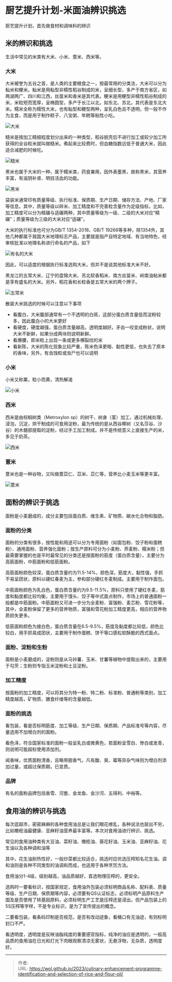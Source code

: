 # 厨艺提升计划-米面油辨识挑选


厨艺提升计划，首先做食材和调味料的辨识

<!---more-->

## 米的辨识和挑选

生活中常见的米类有大米、小米、薏米、西米等。

### 大米

大米被誉为五谷之首，是人类的主要粮食之一，按最常用的分类法，大米可以分为籼米和粳米。籼米是用籼型非糯性稻谷制成的米，呈细长型，多产于南方省区，如两湖两广、四川和江西，丝苗米和香米是其代表。粳米是用粳型非糯性稻谷制成的米，米粒短而宽厚，呈椭圆型，多产于长江以北，如东北、苏北，其代表是东北大米。糯米全称为糯性大米，也有籼型和粳型两种，呈乳白色且不透明，但一般不作为主食，而是用于制作粽子、八宝粥、年糕等粘性小吃。

![大米](https://picped-1301226557.cos.ap-beijing.myqcloud.com/SH_20230527_大米.jpg)

糙米是按加工精细程度划分出来的一种类型，稻谷脱壳后不进行加工或较少加工所获得的全谷粒米就叫做糙米。煮起来比较费时，但血糖指数远低于普通大米，因此适合减肥的时候吃。

![糙米](https://picped-1301226557.cos.ap-beijing.myqcloud.com/SH_20230527_糙米.jpg)

黑米也属于大米的一种，属于糯米类，药食兼用，因外表墨黑，故称黑米，其营养丰富，有滋阴补肾、明目活血的功能。

![黑米](https://picped-1301226557.cos.ap-beijing.myqcloud.com/SH_20230527_黑米.jpg)

袋装米通常印有质量等级、执行标准、保质期、生产日期、储存方法、产地、厂家等信息。其中，质量等级以碎米、加工精度和不完善粒含量作为定级指标，比如，加工精度可以分为精碾与适碾两种，其中质量等级为一级、二级的大米对应“精碾”；质量等级为三级的大米对应“适碾”。

大米的执行标准也可分为GB/T 1354-2018、GB/T 19266等多种，除1354外，其他几种都属于我国大米地理标志产品，主要就是指产自特定地域、有当地特色，经审核批准以地理名称进行命名的产品，如下

![有名的大米](https://picped-1301226557.cos.ap-beijing.myqcloud.com/SH_20230527_有名的大米.jpg)

因此，可以适度的根据执行标准选购大米，但并不是说其他标准大米不好。

黑龙江的五常大米、辽宁的盘锦大米、苏北软香稻米、南方丝苗米、岭南油粘米都是享有盛名的大米。另外，稻花香和长粒香是五常大米的两个牌子。

![五常米](https://picped-1301226557.cos.ap-beijing.myqcloud.com/SH_20230527_五常米.jpg)

散装大米挑选的时候可以注意以下事项

- 看腹白，大米腹部通常有一个不透明的白斑，这部分蛋白质含量低而淀粉较多，因此腹白小的大米更好
- 看硬度，硬度越强，蛋白质含量越高，透明度越好。牙齿一咬变成粉状，说明大米不新鲜，如果分成两块则说明新鲜。
- 看爆腰，即米粒上出现一条或更多横裂纹的米
- 看新陈，大米的陈化现象比较严重，陈米色泽更暗、黏性更低，也失去了原本的香味，另外，有虫蚀粒或虫尸也可以说明

### 小米

小米又称粟，粒小而黄，清热解渴

![小米](https://picped-1301226557.cos.ap-beijing.myqcloud.com/SH_20230527_小米.jpg)

### 西米

西米是由棕榈树类（Metroxylon sp）的树干、树身（茎）加工，通过机械处理，浸泡，沉淀，烘干制成的可食用淀粉，最为传统的是从西谷椰树（又名莎谷、沙谷）的木髓部提取的淀粉，经过手工加工制成。并不是传统意义上直接生产的米，多见于奶茶。

![西米](https://picped-1301226557.cos.ap-beijing.myqcloud.com/SH_20230527_西米.jpg)

### 薏米

薏米也是一种谷物，又叫做薏苡仁、苡米、苡仁等，营养比小麦玉米等更丰富。

![薏米](https://picped-1301226557.cos.ap-beijing.myqcloud.com/SH_20230527_薏米.jpg)

## 面粉的辨识于挑选

面粉是小麦磨成的，成分主要包括蛋白质、维生素、矿物质、碳水化合物和脂肪。

### 面粉的分类

面粉的分类有很多，按性能和用途可以分为专用面粉（如面包粉、饺子粉和蛋糕粉）、通用面粉、营养强化面粉；按生产原料可分为小麦粉、荞麦粉、糯米粉；但最需要掌握的也是平时最常见的分类还是按面粉的筋度（蛋白质含量），主要分为高筋面粉，中筋面粉和低筋面粉。

高筋面粉颜色较深，蛋白质含量约为11.5-14%，颜色深，筋度大，黏性强，手抓不易呈团状，原料以硬红春麦为主，参和部分硬红冬麦制成。主要用于制作面包。

中筋面粉颜色为乳白色，蛋白质含量约为9.5-11.5%，原料只使用了硬红冬麦，筋度和黏度都比较均衡，主要用于馒头、饺子等中式面点制作，市场上的普通面粉一般都是中筋面粉。中筋面粉又可进一步分为全麦粉、富强粉、麦芯粉、雪花粉等，其中，全麦粉保留了更多的营养物质，富强和雪花粉加工精度更高，相应的营养物质损失更多。

低筋面粉颜色为接白色，蛋白质含量在6.5-9.5%，筋度及黏度都比较低，颜色比较白，用手抓易成团状，主要用于制作蛋糕、饼干等口感松软酥脆的西式面点。

### 面粉、淀粉和生粉

面粉是小麦磨成的，淀粉则是从马铃薯、玉米、甘薯等植物中提取出来的，主要用于勾芡；生粉则专指玉米淀粉和土豆淀粉。

### 加工精度

按面粉的加工精度，可以将其分为特一粉、特二粉、标准粉、普通粉等类别，加工精度越高，矿物质、膳食纤维等的含量越低。

### 面粉的挑选

看包装，看是否标明筋度、加工等级、生产日期、保质期、产品标准号等内容，尽量选用不加增白剂的面粉。

看色泽，符合国家标准的面粉一般呈乳白或微黄色，若面粉呈雪白、惨白或发青，则说明可能超标使用添加剂。

闻香味，优质面粉清香，且略带甜香气，凡有酸、臭、霉等异杂气味则为增白剂添加过量，或超过保质期，已变质。

### 品牌

有名的面粉品牌包括香雪、河套、金龙鱼、金沙河、五得利、中裕等。

## 食用油的辨识与挑选

每次逛超市，密密麻麻的各种食用油总是让我们眼花缭乱，各种说法也层出不穷，比如橄榄油最健康、亚麻籽油营养最丰富等。本次对食用油进行辨识、挑选。

常见的食用油种类有大豆油、菜籽油、橄榄油、葵花籽油、玉米油、亚麻籽油、花生油以及各种调和油等 

其中，花生油耐热性好，一般炒菜都比较适合，挑选时应优选压榨知名花生油。调和油则是各种不同类型的油调和而成，也适用于各种烹饪方法。

食用油分1-4级，级别越高，油品质越好，首选物理压榨的，更安全。

选购时一要看标识，按国家规定，食用油外包装必须标明商品名称、配料表、质量等级、生产日期、保质期等内容，必须要有QS认证标志，必须标明产品原料生产国及是否使用了转基因原料，必须标明生产工艺是压榨还是浸出。但产品包装上的5S压榨等字样，不是专业标识，是为了宣传提出的概念。

二要看包装，看条码印制是否规范，是否有改动迹象，看桶口有无油迹，有则标明封口不严。



看透明度，透明度是反映油脂纯度的重要感官指标，纯净的油应是透明的，一般高品质的食用油在日光和灯光下肉眼观察清凉无雾状，无悬浮物，无杂质，透明度好。


---

> 作者:   
> URL: https://wol.github.io/2023/culinary-enhancement-programme-identification-and-selection-of-rice-and-flour-oil/  

